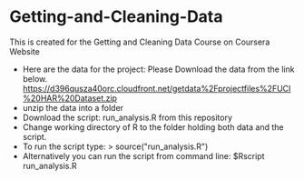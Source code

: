 # Getting-and-Cleaning-Data
This is created for the Getting and Cleaning Data Course on Coursera Website

* Here are the data for the project: Please Download the data from the link below.
https://d396qusza40orc.cloudfront.net/getdata%2Fprojectfiles%2FUCI%20HAR%20Dataset.zip 
* unzip the data into a folder
* Download the script: run_analysis.R  from this repository
* Change working directory of R to the folder holding both data and the script.
* To run the script type:  > source("run_analysis.R") 
* Alternatively you can run the script from command line: $Rscript run_analysis.R



